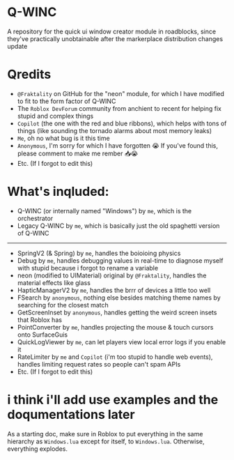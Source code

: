 # Q-WINC
A repository for the quick ui window creator module in roadblocks, since they've practically unobtainable after the markerplace distribution changes update

# Qredits
- `@Fraktality` on GitHub for the "neon" module, for which I have modified to fit to the form factor of Q-WINC
- The `Roblox DevForum` community from anchient to recent for helping fix stupid and complex things
- `Copilot` (the one with the red and blue ribbons), which helps with tons of things (like sounding the tornado alarms about most memory leaks)
- `Me`, oh no what bug is it this time
- `Anonymous`, I'm sorry for which I have forgotten 😭 If you've found this, please comment to make me rember 📥😭
- Etc. (If I forgot to edit this)

# What's inqluded:
- Q-WINC (or internally named "Windows") by `me`, which is the orchestrator
- Legacy Q-WINC by `me`, which is basically just the old spaghetti version of Q-WINC
------------------------------------------------------------------------------------
- SpringV2 (& Spring) by `me`, handles the boioioing physics
- Debug by `me`, handles debugging values in real-time to diagnose myself with stupid because i forgot to rename a variable
- neon (modified to UIMaterial) original by `@Fraktality`, handles the material effects like glass
- HapticManagerV2 by `me`, handles the brrr of devices a little too well
- FSearch by `anonymous`, nothing else besides matching theme names by searching for the closest match
- GetScreenInset by `anonymous`, handles getting the weird screen insets that Roblox has
- PointConverter by `me`, handles projecting the mouse & touch cursors onto SurfaceGuis
- QuickLogViewer by `me`, can let players view local error logs if you enable it
- RateLimiter by `me` and `Copilot` (i'm too stupid to handle web events), handles limiting request rates so people can't spam APIs
- Etc. (If I forgot to edit this)

# i think i'll add use examples and the doqumentations later

As a starting doc, make sure in Roblox to put everything in the same hierarchy as `Windows.lua` except for itself, to `Windows.lua`. Otherwise, everything explodes.
